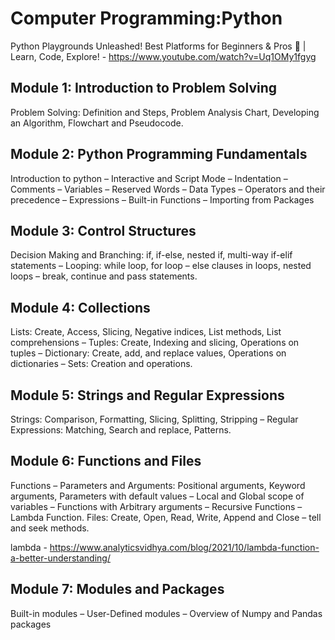 # Computer Programming:Python

Python Playgrounds Unleashed! Best Platforms for Beginners & Pros 🚀 | Learn, Code, Explore! - https://www.youtube.com/watch?v=Uq1OMy1fgyg 

## Module 1: Introduction to Problem Solving

Problem Solving: Definition and Steps, Problem Analysis Chart, Developing an Algorithm, Flowchart and Pseudocode.

## Module 2: Python Programming Fundamentals

Introduction to python – Interactive and Script Mode – Indentation – Comments – Variables – Reserved Words – Data Types – Operators and their precedence – Expressions – Built-in Functions – Importing from Packages

## Module 3: Control Structures

Decision Making and Branching: if, if-else, nested if, multi-way if-elif statements – Looping: while loop, for loop – else clauses in loops, nested loops – break, continue and pass statements.

## Module 4: Collections

Lists: Create, Access, Slicing, Negative indices, List methods, List comprehensions – Tuples: Create, Indexing and slicing, Operations on tuples – Dictionary: Create, add, and replace values, 
Operations on dictionaries – Sets: Creation and operations.

## Module 5: Strings and Regular Expressions

Strings: Comparison, Formatting, Slicing, Splitting, Stripping – Regular Expressions: Matching, Search and replace, Patterns.

## Module 6: Functions and Files

Functions – Parameters and Arguments: Positional arguments, Keyword arguments, Parameters with default values – Local and Global scope of variables – Functions with Arbitrary arguments –
Recursive Functions – Lambda Function. Files: Create, Open, Read, Write, Append and Close – tell and seek methods.

lambda - https://www.analyticsvidhya.com/blog/2021/10/lambda-function-a-better-understanding/ 

## Module 7: Modules and Packages

Built-in modules – User-Defined modules – Overview of Numpy and Pandas packages
